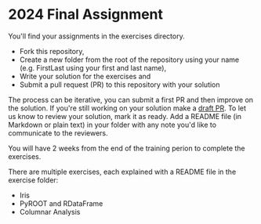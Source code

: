 # 2024 Final Assignment

You'll find your assignments in the exercises directory.
- Fork this repository,
- Create a new folder from the root of the repository using your name (e.g. FirstLast using your first and last name),
- Write your solution for the exercises and
- Submit a pull request (PR) to this repository with your solution

The process can be iterative, you can submit a first PR and then improve on the solution.
If you're still working on your solution make a [draft PR](https://github.blog/2019-02-14-introducing-draft-pull-requests/). To let us know to review your solution, mark it as ready.
Add a README file (in Markdown or plain text) in your folder with any note you'd like to communicate to the reviewers.

You will have 2 weeks from the end of the training perion to complete the exercises.

There are multiple exercises, each explained with a README file in the exercise folder:
- Iris
- PyROOT and RDataFrame
- Columnar Analysis



